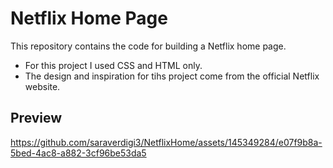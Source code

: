 # Netflix Home Page
This repository contains the code for building a Netflix home page.
- For this project I used CSS and HTML only.
- The design and inspiration for tihs project come from the official Netflix website.

## Preview
https://github.com/saraverdigi3/NetflixHome/assets/145349284/e07f9b8a-5bed-4ac8-a882-3cf96be53da5


